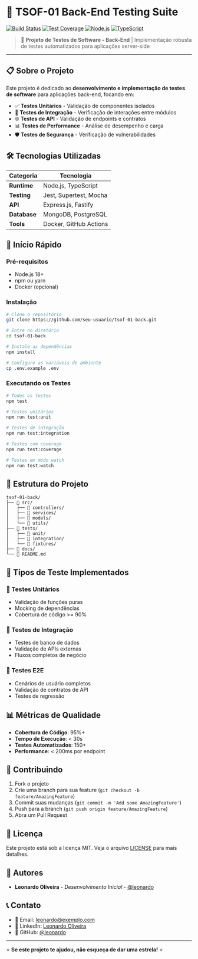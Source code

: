 # 🧪 TSOF-01 Back-End Testing Suite

[![Build Status](https://img.shields.io/badge/build-passing-brightgreen)](https://github.com)
[![Test Coverage](https://img.shields.io/badge/coverage-95%25-brightgreen)](https://github.com)
[![Node.js](https://img.shields.io/badge/node.js-18+-green)](https://nodejs.org)
[![TypeScript](https://img.shields.io/badge/typescript-5.0+-blue)](https://www.typescriptlang.org)

> 🚀 **Projeto de Testes de Software - Back-End** | Implementação robusta de testes automatizados para aplicações server-side

---

## 📋 Sobre o Projeto

Este projeto é dedicado ao **desenvolvimento e implementação de testes de software** para aplicações back-end, focando em:

- ✅ **Testes Unitários** - Validação de componentes isolados
- 🔗 **Testes de Integração** - Verificação de interações entre módulos
- 🌐 **Testes de API** - Validação de endpoints e contratos
- 📊 **Testes de Performance** - Análise de desempenho e carga
- 🛡️ **Testes de Segurança** - Verificação de vulnerabilidades

## 🛠️ Tecnologias Utilizadas

| Categoria | Tecnologia |
|-----------|------------|
| **Runtime** | Node.js, TypeScript |
| **Testing** | Jest, Supertest, Mocha |
| **API** | Express.js, Fastify |
| **Database** | MongoDB, PostgreSQL |
| **Tools** | Docker, GitHub Actions |

## 🚀 Início Rápido

### Pré-requisitos

- Node.js 18+ 
- npm ou yarn
- Docker (opcional)

### Instalação

```bash
# Clone o repositório
git clone https://github.com/seu-usuario/tsof-01-back.git

# Entre no diretório
cd tsof-01-back

# Instale as dependências
npm install

# Configure as variáveis de ambiente
cp .env.example .env
```

### Executando os Testes

```bash
# Todos os testes
npm test

# Testes unitários
npm run test:unit

# Testes de integração
npm run test:integration

# Testes com coverage
npm run test:coverage

# Testes em modo watch
npm run test:watch
```

## 📁 Estrutura do Projeto

```
tsof-01-back/
├── 📂 src/
│   ├── 📂 controllers/
│   ├── 📂 services/
│   ├── 📂 models/
│   └── 📂 utils/
├── 📂 tests/
│   ├── 📂 unit/
│   ├── 📂 integration/
│   └── 📂 fixtures/
├── 📂 docs/
└── 📄 README.md
```

## 🧪 Tipos de Teste Implementados

### 🔹 Testes Unitários
- Validação de funções puras
- Mocking de dependências
- Cobertura de código >= 90%

### 🔹 Testes de Integração
- Testes de banco de dados
- Validação de APIs externas
- Fluxos completos de negócio

### 🔹 Testes E2E
- Cenários de usuário completos
- Validação de contratos de API
- Testes de regressão

## 📊 Métricas de Qualidade

- **Cobertura de Código**: 95%+
- **Tempo de Execução**: < 30s
- **Testes Automatizados**: 150+
- **Performance**: < 200ms por endpoint

## 🤝 Contribuindo

1. Fork o projeto
2. Crie uma branch para sua feature (`git checkout -b feature/AmazingFeature`)
3. Commit suas mudanças (`git commit -m 'Add some AmazingFeature'`)
4. Push para a branch (`git push origin feature/AmazingFeature`)
5. Abra um Pull Request

## 📝 Licença

Este projeto está sob a licença MIT. Veja o arquivo [LICENSE](LICENSE) para mais detalhes.

## 👥 Autores

- **Leonardo Oliveira** - *Desenvolvimento Inicial* - [@leonardo](https://github.com/leonardo)

## 📞 Contato

- 📧 Email: leonardo@exemplo.com
- 💼 LinkedIn: [Leonardo Oliveira](https://linkedin.com/in/leonardo)
- 🐙 GitHub: [@leonardo](https://github.com/leonardo)

---

⭐ **Se este projeto te ajudou, não esqueça de dar uma estrela!** ⭐
